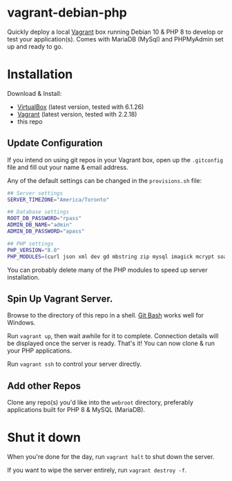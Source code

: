 # vagrant-debian-php
Quickly deploy a local [Vagrant](https://www.vagrantup.com/) box running Debian 10 &amp; PHP 8 to develop or test your application(s). Comes with MariaDB (MySql) and PHPMyAdmin set up and ready to go.

# Installation

Download & Install:
- [VirtualBox](https://www.virtualbox.org/wiki/Downloads) (latest version, tested with 6.1.26)
- [Vagrant](https://www.vagrantup.com/downloads.html) (latest version, tested with 2.2.18)
- this repo

## Update Configuration
If you intend on using git repos in your Vagrant box, open up the `.gitconfig` file and fill out your name & email address.

Any of the default settings can be changed in the `provisions.sh` file:
```bash
## Server settings
SERVER_TIMEZONE="America/Toronto"

## Database settings
ROOT_DB_PASSWORD="rpass"
ADMIN_DB_NAME="admin"
ADMIN_DB_PASSWORD="apass"

## PHP settings
PHP_VERSION="8.0"
PHP_MODULES=(curl json xml dev gd mbstring zip mysql imagick mcrypt soap cli memcached redis gmp mongodb odbc pgsql sqlite3 xsl)
```
You can probably delete many of the PHP modules to speed up server installation.
## Spin Up Vagrant Server.
Browse to the directory of this repo in a shell. [Git Bash](https://gitforwindows.org/) works well for Windows.

Run `vagrant up`, then wait awhile for it to complete. Connection details will be displayed once the server is ready. That's it! You can now clone & run your PHP applications.

Run `vagrant ssh` to control your server directly.

## Add other Repos
Clone any repo(s) you'd like into the `webroot` directory, preferably applications built for PHP 8 & MySQL (MariaDB).

# Shut it down
When you're done for the day, run `vagrant halt` to shut down the server.

If you want to wipe the server entirely, run `vagrant destroy -f`.
